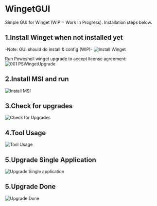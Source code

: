 ﻿# WingetGUI

Simple GUI for Winget (WIP = Work In Progress).
Installation steps below.


1.Install Winget when not installed yet
---------------------------------------
-Note: GUI should do install & config (WIP)-
![Install Winget](https://user-images.githubusercontent.com/43472567/173564504-62186a8c-18f0-498d-942a-c7dcb54ad0a1.png)

Run Poweshell winget upgrade to accept license agreement:
![001 PSWingetUpgrade](https://user-images.githubusercontent.com/43472567/173565682-2a31f35d-9efb-472f-b171-fadc369f4070.png)

2.Install MSI and run
----------------------
![Install MSI](https://user-images.githubusercontent.com/43472567/173563928-ce7a33f2-a8ca-4a3f-b015-ba002cf3b92d.png)

3.Check for upgrades
----------------------
![Check for Upgrades](https://user-images.githubusercontent.com/43472567/173564920-0269f6d1-e2f6-4d4b-b38b-3c841a4b7071.png)

4.Tool Usage
----------------------
![Tool Usage](https://user-images.githubusercontent.com/43472567/173566510-d59311b8-7f35-4b59-853e-bb61e2a70b76.png)

5.Upgrade Single Application
----------------------
![Upgrade Single application](https://user-images.githubusercontent.com/43472567/173567213-491ead8d-bee4-4c40-8a5f-0ad73ab57802.png)

5.Upgrade Done
----------------------
![Upgrade Done](https://user-images.githubusercontent.com/43472567/173567256-6c378bfc-b345-449b-9eb4-0fe175874ca7.png)

